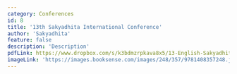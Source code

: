 ```yaml
---
category: Conferences
id: 8
title: '13th Sakyadhita International Conference'
author: 'Sakyadhita'
feature: false
description: 'Description'
pdfLink: https://www.dropbox.com/s/k3bdmzrpkava8x5/13-English-SakyadhitaBrochure.pdf?raw=1
imageLink: 'https://images.booksense.com/images/248/357/9781408357248.jpg'
---
```

